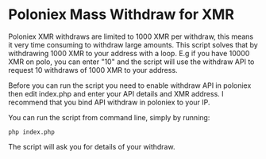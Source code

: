# Poloniex Mass Withdraw for XMR

Poloniex XMR withdraws are limited to 1000 XMR per withdraw, this means it very time consuming to withdraw large amounts. This script solves that by withdrawing 1000 XMR to your address with a loop. E.g if you have 10000 XMR on polo, you can enter "10" and the script will use the withdraw API to request 10 withdraws of 1000 XMR to your address. 
 
Before you can run the script you need to enable withdraw API in poloniex then edit index.php and enter your API details and XMR address. I recommend that you bind API withdraw in poloniex to your IP. 
 
You can run the script from command line, simply by running:
```
php index.php 
```

The script will ask you for details of your withdraw.